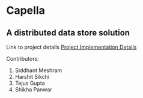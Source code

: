 # Capella

## A distributed data store solution


Link to project details
[Project Implementation Details](https://github.com/hari-sikchi/capella/blob/master/ProjectDetails.pdf)


Contributors:
1. Siddhant Meshram
2. Harshit Sikchi
3. Tejus Gupta
4. Shikha Panwar
